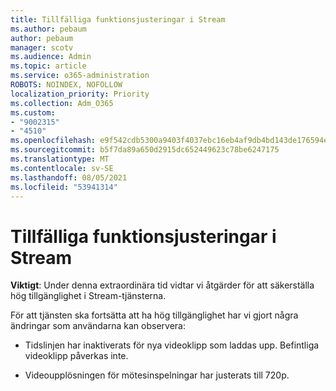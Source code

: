 ```yaml
---
title: Tillfälliga funktionsjusteringar i Stream
ms.author: pebaum
author: pebaum
manager: scotv
ms.audience: Admin
ms.topic: article
ms.service: o365-administration
ROBOTS: NOINDEX, NOFOLLOW
localization_priority: Priority
ms.collection: Adm_O365
ms.custom:
- "9002315"
- "4510"
ms.openlocfilehash: e9f542cdb5300a9403f4037ebc16eb4af9db4bd143de176594efb0c3bee00f55
ms.sourcegitcommit: b5f7da89a650d2915dc652449623c78be6247175
ms.translationtype: MT
ms.contentlocale: sv-SE
ms.lasthandoff: 08/05/2021
ms.locfileid: "53941314"
---
```

# <a name="stream-temporary-feature-adjustments"></a>Tillfälliga funktionsjusteringar i Stream

**Viktigt**: Under denna extraordinära tid vidtar vi åtgärder för att säkerställa hög tillgänglighet i Stream-tjänsterna.

För att tjänsten ska fortsätta att ha hög tillgänglighet har vi gjort några ändringar som användarna kan observera: 

- Tidslinjen har inaktiverats för nya videoklipp som laddas upp. Befintliga videoklipp påverkas inte.

- Videoupplösningen för mötesinspelningar har justerats till 720p.
